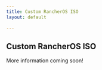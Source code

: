 ```yaml
---
title: Custom RancherOS ISO
layout: default

---
```


## Custom RancherOS ISO

More information coming soon!
